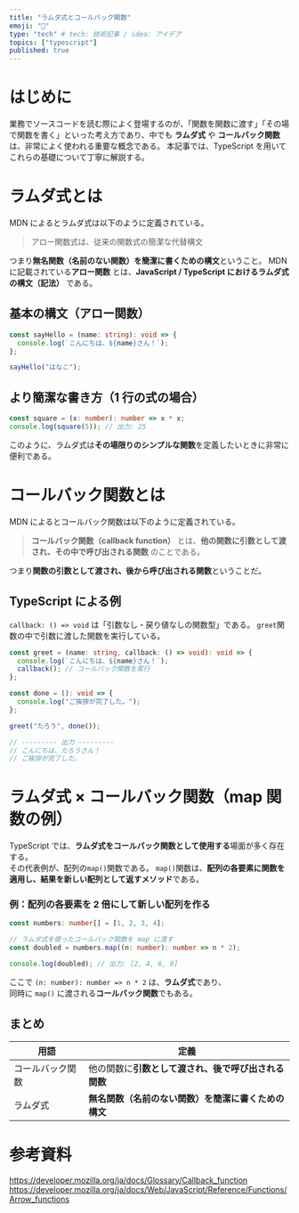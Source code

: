 ```yaml
---
title: "ラムダ式とコールバック関数"
emoji: "📄"
type: "tech" # tech: 技術記事 / idea: アイデア
topics: ["typescript"]
published: true
---
```


# はじめに

業務でソースコードを読む際によく登場するのが、「関数を関数に渡す」「その場で関数を書く」といった考え方であり、中でも **ラムダ式** や **コールバック関数** は、非常によく使われる重要な概念である。
本記事では、TypeScript を用いてこれらの基礎について丁寧に解説する。

# ラムダ式とは

MDN によるとラムダ式は以下のように定義されている。

> アロー関数式は、従来の関数式の簡潔な代替構文

つまり**無名関数（名前のない関数）を簡潔に書くための構文**ということ。
MDN に記載されている**アロー関数** とは、**JavaScript / TypeScript におけるラムダ式の構文（記法）** である。

## 基本の構文（アロー関数）

```ts
const sayHello = (name: string): void => {
  console.log(`こんにちは、${name}さん！`);
};

sayHello("はなこ");
```

## より簡潔な書き方（1 行の式の場合）

```ts
const square = (x: number): number => x * x;
console.log(square(5)); // 出力: 25
```

このように、ラムダ式は**その場限りのシンプルな関数**を定義したいときに非常に便利である。

# コールバック関数とは

MDN によるとコールバック関数は以下のように定義されている。

> **コールバック関数（callback function）** とは、**他の関数に引数として渡され、その中で呼び出される関数** のことである。

つまり**関数の引数として渡され、後から呼び出される関数**ということだ。

## TypeScript による例

`callback: () => void` は「引数なし・戻り値なしの関数型」である。
`greet`関数の中で引数に渡した関数を実行している。

```ts
const greet = (name: string, callback: () => void): void => {
  console.log(`こんにちは、${name}さん！`);
  callback(); // コールバック関数を実行
};

const done = (): void => {
  console.log("ご挨拶が完了した。");
};

greet("たろう", done());

// --------- 出力 ---------
// こんにちは、たろうさん！
// ご挨拶が完了した。
```

# ラムダ式 × コールバック関数（map 関数の例）

TypeScript では、**ラムダ式をコールバック関数として使用する**場面が多く存在する。  
その代表例が、配列の`map()`関数である。
`map()`関数は、**配列の各要素に関数を適用し、結果を新しい配列として返すメソッド**である。

### 例：配列の各要素を 2 倍にして新しい配列を作る

```ts
const numbers: number[] = [1, 2, 3, 4];

// ラムダ式を使ったコールバック関数を map に渡す
const doubled = numbers.map((n: number): number => n * 2);

console.log(doubled); // 出力: [2, 4, 6, 8]
```

ここで `(n: number): number => n * 2` は、**ラムダ式**であり、  
同時に `map()` に渡される**コールバック関数**でもある。

## まとめ

| 用語             | 定義                                                 |
| ---------------- | ---------------------------------------------------- |
| コールバック関数 | 他の関数に**引数として渡され、後で呼び出される関数** |
| ラムダ式         | **無名関数（名前のない関数）を簡潔に書くための構文** |

# 参考資料

https://developer.mozilla.org/ja/docs/Glossary/Callback_function
https://developer.mozilla.org/ja/docs/Web/JavaScript/Reference/Functions/Arrow_functions
